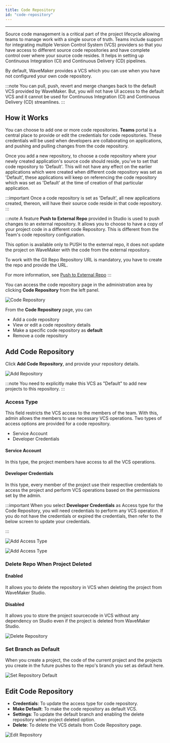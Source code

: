 ```yaml
---
title: Code Repository
id: "code-repository"
---
```

---

Source code management is a critical part of the project lifecycle allowing teams to manage work with a single source of truth. Teams include support for integrating multiple Version Control System (VCS) providers so that you have access to different source code repositories and have complete control over where your source code resides. It helps in setting up Continuous Integration (CI) and Continuous Delivery (CD) pipelines.

By default, WaveMaker provides a VCS which you can use when you have not configured your own code repository.

:::note
You can pull, push, revert and merge changes back to the default VCS provided by WaveMaker. But, you will not have UI access to the default VCS and it cannot be used for Continuous Integration (CI) and Continuous Delivery (CD) streamlines.
:::

## How it Works

You can choose to add one or more code repositories. **Teams** portal is a central place to provide or edit the credentials for code repositories. These credentials will be used when developers are collaborating on applications, and pushing and pulling changes from the code repository.

Once you add a new repository, to choose a code repository where your newly created application's source code should reside, you've to set that code repository to 'Default'. This will not have any effect on the earlier applications which were created when different code repository was set as 'Default', these applications will keep on referencing the code repository which was set as 'Default' at the time of creation of that particular application.

:::important
Once a code repository is set as 'Default', all new applications created, thereon, will have their source code reside in that code repository.
:::

:::note
A feature **Push to External Repo** provided in Studio is used to push changes to an external repository. It allows you to choose to have a copy of your project code in a different code Repository. This is different from the Team's code repository configuration.

This option is available only to PUSH to the external repo, it does not update the project on WaveMaker with the code from the external repository.

To work with the Git Repo Repository URL is mandatory, you have to create the repo and provide the URL.

For more information, see [Push to External Repo](/learn/app-development/dev-integration/developer-collaboration/#push-to-external-repo)
:::

You can access the code repository page in the administration area by clicking **Code Repository** from the left panel.

![Code Repository](/learn/assets/wm_coderep_1_f.png)

From the **Code Repository** page, you can

- Add a code repository  
- View or edit a code repository details
- Make a specific code repository as **default**
- Remove a code repository

## Add Code Repository

Click **Add Code Repository**, and provide your repository details.

![Add Repository](/learn/assets/wm_coderep_2_f.png)

:::note
You need to explicitly make this VCS as "Default" to add new projects to this repository.
:::

### Access Type

This field restricts the VCS access to the members of the team. With this, admin allows the members to use necessary VCS operations. Two types of access options are provided for a code repository.

- Service Account
- Developer Credentials

#### Service Account 

In this type, the project members have access to all the VCS operations.

#### Developer Credentials

In this type, every member of the project use their respective credentials to access the project and perform VCS operations based on the permissions set by the admin.

:::important
When you select **Developer Credentials** as Access type for the Code Repository, you will need credentials to perform any VCS operation. If you do not have the credentials or expired the credentials, then refer to the below screen to update your credentials.

:::

![Add Access Type](/learn/assets/wm_coderep_7_f.png)

![Add Access Type](/learn/assets/wm_coderep_3_f.png)

### Delete Repo When Project Deleted

#### Enabled

It allows you to delete the repository in VCS when deleting the project from WaveMaker Studio.

#### Disabled

It allows you to store the project sourcecode in VCS without any dependency on Studio even if the project is deleted from WaveMaker Studio.

![Delete Repository](/learn/assets/wm_coderep_4_f.png)

### Set Branch as Default

When you create a project, the code of the current project and the projects you create in the future pushes to the repo's branch you set as default here.

![Set Repository Default](/learn/assets/wm_coderep_5_f.png)

## Edit Code Repository

- **Credentials**: To update the access type for code repository.
- **Make Default**: To make the code repository as default VCS.
- **Settings**: To update the default branch and enabling the delete repository when project deleted option.
- **Delete**: To delete the VCS details from Code Repository page.

![Edit Repository](/learn/assets/wm_coderep_6_f.png)
